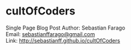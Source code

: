 # cultOfCoders
Single Page Blog Post
Author: Sebastian Farago </br>
Email: sebastianffarago@gmail.com</br>
Link: http://sebastianff.github.io/cultOfCoders
